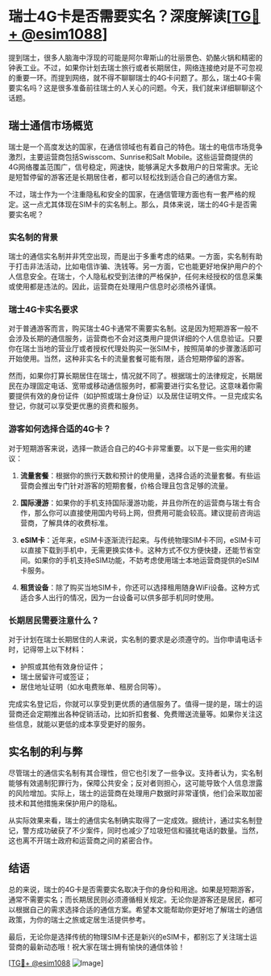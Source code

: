# 瑞士4G卡是否需要实名？深度解读[[TG💪+ @esim1088](https://t.me/s/esim1088)]

提到瑞士，很多人脑海中浮现的可能是阿尔卑斯山的壮丽景色、奶酪火锅和精密的钟表工业。不过，如果你计划去瑞士旅行或者长期居住，网络连接绝对是不可忽视的重要一环。而提到网络，就不得不聊聊瑞士的4G卡问题了。那么，瑞士4G卡需要实名吗？这是很多准备前往瑞士的人关心的问题。今天，我们就来详细聊聊这个话题。

## 瑞士通信市场概览

瑞士是一个高度发达的国家，在通信领域也有着自己的特色。瑞士的电信市场竞争激烈，主要运营商包括Swisscom、Sunrise和Salt Mobile。这些运营商提供的4G网络覆盖范围广，信号稳定，网速快，能够满足大多数用户的日常需求。无论是短暂停留的游客还是长期居住者，都可以轻松找到适合自己的通信方案。

不过，瑞士作为一个注重隐私和安全的国家，在通信管理方面也有一套严格的规定。这一点尤其体现在SIM卡的实名制上。那么，具体来说，瑞士的4G卡是否需要实名呢？

### 实名制的背景

瑞士的通信实名制并非凭空出现，而是出于多重考虑的结果。一方面，实名制有助于打击非法活动，比如电信诈骗、洗钱等。另一方面，它也能更好地保护用户的个人信息安全。在瑞士，个人隐私权受到法律的严格保护，任何未经授权的信息采集或使用都是违法的。因此，运营商在处理用户信息时必须格外谨慎。

### 瑞士4G卡实名要求

对于普通游客而言，购买瑞士4G卡通常不需要实名制。这是因为短期游客一般不会涉及长期的通信服务，运营商也不会对这类用户提供详细的个人信息验证。只要你在瑞士当地的营业厅或者授权代理处购买一张SIM卡，按照简单的步骤激活即可开始使用。当然，这种非实名卡的流量套餐可能有限，适合短期停留的游客。

然而，如果你打算长期居住在瑞士，情况就不同了。根据瑞士的法律规定，长期居民在办理固定电话、宽带或移动通信服务时，都需要进行实名登记。这意味着你需要提供有效的身份证件（如护照或瑞士身份证）以及居住证明文件。一旦完成实名登记，你就可以享受更优惠的资费和服务。

### 游客如何选择合适的4G卡？

对于短期游客来说，选择一款适合自己的4G卡非常重要。以下是一些实用的建议：

1. **流量套餐**：根据你的旅行天数和预计的使用量，选择合适的流量套餐。有些运营商会推出专门针对游客的短期套餐，价格合理且包含足够的流量。
   
2. **国际漫游**：如果你的手机支持国际漫游功能，并且你所在的运营商与瑞士有合作，那么你可以直接使用国内号码上网，但费用可能会较高。建议提前咨询运营商，了解具体的收费标准。

3. **eSIM卡**：近年来，eSIM卡逐渐流行起来。与传统物理SIM卡不同，eSIM卡可以直接下载到手机中，无需更换实体卡。这种方式不仅方便快捷，还能节省空间。如果你的手机支持eSIM功能，不妨考虑使用瑞士本地运营商提供的eSIM卡服务。

4. **租赁设备**：除了购买当地SIM卡，你还可以选择租用随身WiFi设备。这种方式适合多人出行的情况，因为一台设备可以供多部手机同时使用。

### 长期居民需要注意什么？

对于计划在瑞士长期居住的人来说，实名制的要求是必须遵守的。当你申请电话卡时，记得带上以下材料：

- 护照或其他有效身份证件；
- 瑞士居留许可或签证；
- 居住地址证明（如水电费账单、租房合同等）。

完成实名登记后，你就可以享受到更优质的通信服务了。值得一提的是，瑞士的运营商还会定期推出各种促销活动，比如折扣套餐、免费赠送流量等。如果你关注这些信息，就能以更低的成本享受更好的服务。

## 实名制的利与弊

尽管瑞士的通信实名制有其合理性，但它也引发了一些争议。支持者认为，实名制能够有效遏制犯罪行为，保障公共安全；反对者则担心，这可能导致个人信息泄露的风险增加。实际上，瑞士的运营商在处理用户数据时非常谨慎，他们会采取加密技术和其他措施来保护用户的隐私。

从实际效果来看，瑞士的通信实名制确实取得了一定成效。据统计，通过实名制登记，警方成功破获了不少案件，同时也减少了垃圾短信和骚扰电话的数量。当然，这也离不开瑞士政府和运营商之间的紧密合作。

## 结语

总的来说，瑞士的4G卡是否需要实名取决于你的身份和用途。如果是短期游客，通常不需要实名；而长期居民则必须遵循相关规定。无论你是游客还是居民，都可以根据自己的需求选择合适的通信方案。希望本文能帮助你更好地了解瑞士的通信政策，为你的瑞士之旅或定居生活提供参考。

最后，无论你是选择传统的物理SIM卡还是新兴的eSIM卡，都别忘了关注瑞士运营商的最新动态哦！祝大家在瑞士拥有愉快的通信体验！

[[TG💪+ @esim1088](https://t.me/s/esim1088) ![Image](https://i.postimg.cc/4NQfJmqS/Snipaste-2025-05-13-00-14-12.png)]